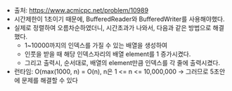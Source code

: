 *  출처: https://www.acmicpc.net/problem/10989
*  시간제한이 1초이기 때문에, BufferedReader와 BufferedWriter를 사용해야했다.
*  실제로 정렬하여 오름차순하였더니, 시간초과가 나와서, 다음과 같은 방법으로 해결했다.
   *  1~10000까지의 인덱스를 가질 수 있는 배열을 생성하여
   *  인풋을 받을 때 해당 인덱스자리의 배열 element를 1 증가시켰다.
   *  그리고 출력시, 순서대로, 배열의 element만큼 인덱스를 각 줄에 출력시켰다.
* 런타임: O(max(1000, n) = O(n), n은 1 <= n <= 10,000,000 -> 그러므로 5초안에 문제를 해결할 수 있다
